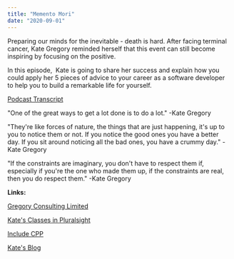 ```yaml
---
title: "Memento Mori"
date: "2020-09-01"
---
```


Preparing our minds for the inevitable - death is hard. After facing terminal cancer, Kate Gregory reminded herself that this event can still become inspiring by focusing on the positive.

In this episode,  Kate is going to share her success and explain how you could apply her 5 pieces of advice to your career as a software developer to help you to build a remarkable life for yourself.

[Podcast Transcript](https://corecursive.com/056-memento-mori-with-kate-gregory/)

"One of the great ways to get a lot done is to do a lot." -Kate Gregory

"They're like forces of nature, the things that are just happening, it's up to you to notice them or not. If you notice the good ones you have a better day. If you sit around noticing all the bad ones, you have a crummy day." -Kate Gregory

"If the constraints are imaginary, you don't have to respect them if, especially if you're the one who made them up, if the constraints are real, then you do respect them." -Kate Gregory

**Links:**

[Gregory Consulting Limited](http://www.gregcons.com/)

[Kate's Classes in Pluralsight](https://app.pluralsight.com/profile/author/kate-gregory)

[Include CPP](https://www.includecpp.org/)

[Kate's Blog](http://www.gregcons.com/kateblog/)
